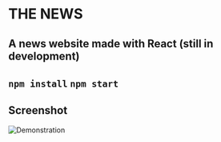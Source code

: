 # THE NEWS
A news website made with React (still in development)
---
`npm install`
`npm start`
---
## Screenshot
![Demonstration](https://i.imgur.com/6ORj9hQ.png)
